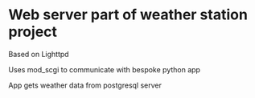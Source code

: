 # Web server part of weather station project


Based on Lighttpd

Uses mod_scgi to communicate with bespoke python app

App gets weather data from postgresql server


